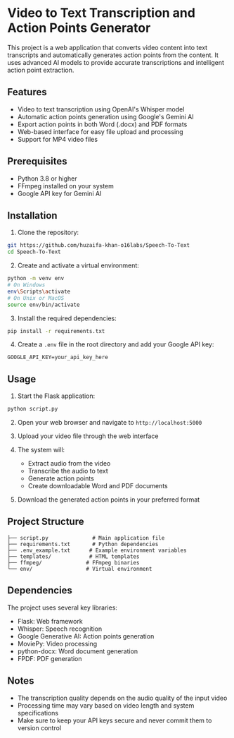 # Video to Text Transcription and Action Points Generator

This project is a web application that converts video content into text transcripts and automatically generates action points from the content. It uses advanced AI models to provide accurate transcriptions and intelligent action point extraction.

## Features

- Video to text transcription using OpenAI's Whisper model
- Automatic action points generation using Google's Gemini AI
- Export action points in both Word (.docx) and PDF formats
- Web-based interface for easy file upload and processing
- Support for MP4 video files

## Prerequisites

- Python 3.8 or higher
- FFmpeg installed on your system
- Google API key for Gemini AI

## Installation

1. Clone the repository:
```bash
git https://github.com/huzaifa-khan-o16labs/Speech-To-Text
cd Speech-To-Text
```

2. Create and activate a virtual environment:
```bash
python -m venv env
# On Windows
env\Scripts\activate
# On Unix or MacOS
source env/bin/activate
```

3. Install the required dependencies:
```bash
pip install -r requirements.txt
```

4. Create a `.env` file in the root directory and add your Google API key:
```
GOOGLE_API_KEY=your_api_key_here
```

## Usage

1. Start the Flask application:
```bash
python script.py
```

2. Open your web browser and navigate to `http://localhost:5000`

3. Upload your video file through the web interface

4. The system will:
   - Extract audio from the video
   - Transcribe the audio to text
   - Generate action points
   - Create downloadable Word and PDF documents

5. Download the generated action points in your preferred format

## Project Structure

```
├── script.py              # Main application file
├── requirements.txt       # Python dependencies
├── .env_example.txt      # Example environment variables
├── templates/            # HTML templates
├── ffmpeg/              # FFmpeg binaries
└── env/                 # Virtual environment
```

## Dependencies

The project uses several key libraries:
- Flask: Web framework
- Whisper: Speech recognition
- Google Generative AI: Action points generation
- MoviePy: Video processing
- python-docx: Word document generation
- FPDF: PDF generation

## Notes

- The transcription quality depends on the audio quality of the input video
- Processing time may vary based on video length and system specifications
- Make sure to keep your API keys secure and never commit them to version control
